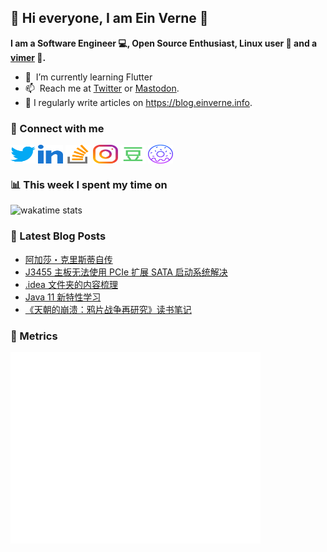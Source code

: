 ## 👋 Hi everyone, I am Ein Verne 👋

**I am a Software Engineer 💻, Open Source Enthusiast, Linux user :penguin: and a [vimer](https://github.com/einverne/dotfiles) :man:.**

- 🌱 &nbsp;I’m currently learning Flutter
- 📫 &nbsp;Reach me at [Twitter](https://twitter.com/einverne) or <a rel="me" href="https://m.einverne.info/@einverne">Mastodon</a>.
- 📝 I regularly write articles on <https://blog.einverne.info>.


### 🔗 Connect with me
<a href="https://twitter.com/einverne" target="_blank"><img align="center" src="images/twitter.svg" alt="twitter einverne" height="30" width="40" /></a>
<a href="https://linkedin.com/in/einverne" target="_blank"><img align="center" src="images/linked-in-alt.svg" alt="linkedin einverne" height="30" width="40" /></a>
<a href="https://stackoverflow.com/users/1820217/einverne" target="_blank"><img align="center" src="images/stack-overflow.svg" alt="stackoverflow einverne" height="30" width="40" /></a>
<a href="https://instagram.com/einverne" target="_blank"><img align="center" src="images/instagram.svg" alt="instagram einverne" height="30" width="40" /></a>
<a href="https://www.douban.com/people/einverne" target="_blank"><img align="center" src="images/douban.svg" alt="douban einverne" height="30" width="40" /></a>
<a href="https://homer.einverne.info" target="_blank"><img align="center" src="images/homer.svg" alt="einverne online services" height="30" width="40" /></a>

### 📊 This week I spent my time on

![wakatime stats](https://github-readme-stats.vercel.app/api/wakatime?username=einverne&api_domain=wakapi.einverne.info&hide_title=true&hide_border=true&langs_count=5&bg_color=00000000&text_color=777&layout=compact)

### 📕 Latest Blog Posts
<!-- BLOG-POST-LIST:START -->
- [阿加莎・克里斯蒂自传](https://einverne.github.io/post/2023/01/an-autobiography.html)
- [J3455 主板无法使用 PCIe 扩展 SATA 启动系统解决](https://einverne.github.io/post/2023/01/j3455-itx-cannot-boot-csm.html)
- [.idea 文件夹的内容梳理](https://einverne.github.io/post/2022/12/behind-the-hidden-idea-folder.html)
- [Java 11 新特性学习](https://einverne.github.io/post/2022/12/java-11-new-feature.html)
- [《天朝的崩溃：鸦片战争再研究》读书笔记](https://einverne.github.io/post/2022/12/the-collapse-of-the-heavenly-dynasty.html)
<!-- BLOG-POST-LIST:END -->

### 👻 Metrics
<img align="left" src="/metrics.base.svg" alt="Metrics" width="400">
